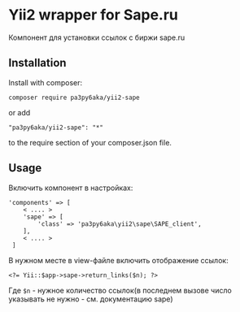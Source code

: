 Yii2 wrapper for Sape.ru
=======================

Компонент для установки ссылок с биржи sape.ru

Installation
------------
Install with composer:
```
composer require pa3py6aka/yii2-sape
```
or add
```
"pa3py6aka/yii2-sape": "*"
```
to the require section of your composer.json file.

Usage
-----
Включить компонент в настройках:
```
'components' => [
    < .... >
    'sape' => [
        'class' => 'pa3py6aka\yii2\sape\SAPE_client',
    ],
    < .... >
 ]       
```

В нужном месте в view-файле включить отображение ссылок:
```
<?= Yii::$app->sape->return_links($n); ?>
```
Где `$n` - нужное количество ссылок(в последнем вызове число указывать не нужно - см. документацию sape)